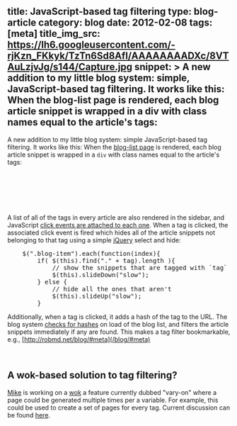 title: JavaScript-based tag filtering
type: blog-article
category: blog
date: 2012-02-08
tags: [meta]
title_img_src: https://lh6.googleusercontent.com/-rjKzn_FKkyk/TzTn6Sd8AfI/AAAAAAAADXc/8VTAuLzjvJg/s144/Capture.jpg 
snippet: >
    A new addition to my little blog system: simple, JavaScript-based tag
    filtering. It works like this: When the blog-list page is rendered, each
    blog article snippet is wrapped in a div with class names equal to the
    article's tags:
---

A new addition to my little blog system: simple JavaScript-based tag filtering.
It works like this: When the [blog-list page][blog-list-page] is rendered, 
each blog article snippet is wrapped in a `div` with class names equal to the 
article's tags:

<pre class='prettyprint lang-html'>
    <div class='tag1 tag2 tag3'>
        <!-- article snippet -->
    </div>
</pre>

[blog-list-page]: https://github.com/robatron/robmd.net/blob/f33250244660ba25f05c291352f6f901dee9af1f/templates/blog-list.html

A list of all of the tags in every article are also rendered in the sidebar, 
and JavaScript [click events are attached to each one][click-events]. When a 
tag is clicked, the associated click event is fired which hides all of the 
article snippets not belonging to that tag using a simple [jQuery][] select and 
hide:

<pre class='prettyprint'>
    $(".blog-item").each(function(index){
        if( $(this).find("." + tag).length ){
            // show the snippets that are tagged with `tag`
            $(this).slideDown("slow");
        } else {
            // hide all the ones that aren't
            $(this).slideUp("slow");
        }
</pre>

[click-events]: https://github.com/robatron/robmd.net/blob/7a013ce1f0087e82419f1491ddf1db03faa645e9/templates/blog-base.html#L96
[jquery]: http://jquery.com

Additionally, when a tag is clicked, it adds a hash of the tag to the URL. The
blog system [checks for hashes][checks] on load of the blog list, and filters 
the article snippets immediately if any are found. This makes a tag filter 
bookmarkable, e.g., [http://robmd.net/blog/#meta](/blog/#meta)

[checks]: https://github.com/robatron/robmd.net/blob/7a013ce1f0087e82419f1491ddf1db03faa645e9/templates/blog-base.html#L104

<br>

## A wok-based solution to tag filtering?

[Mike][] is working on a [wok][] a feature currently dubbed "vary-on" where a 
page could be generated multiple times per a variable. For example, this could
be used to create a set of pages for every tag. Current discussion can be found 
[here][vary-on-issue].

[mike]: https://github.com/mythmon
[wok]: https://github.com/mythmon/wok
[vary-on-issue]: https://github.com/mythmon/wok/issues/55
